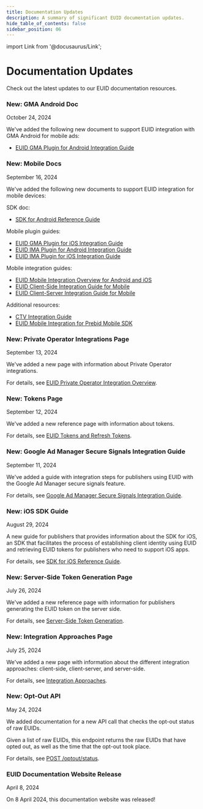 ```yaml
---
title: Documentation Updates
description: A summary of significant EUID documentation updates.
hide_table_of_contents: false
sidebar_position: 06
---
```


import Link from '@docusaurus/Link';

# Documentation Updates

Check out the latest updates to our EUID documentation resources.

### New: GMA Android Doc

October 24, 2024

We've added the following new document to support EUID integration with GMA Android for mobile ads:

- [EUID GMA Plugin for Android Integration Guide](../guides/mobile-plugin-gma-android)

<!-- APIDOCS-2390 -->

### New: Mobile Docs

September 16, 2024

We've added the following new documents to support EUID integration for mobile devices:

SDK doc:
- [SDK for Android Reference Guide](../sdks/sdk-ref-android)

Mobile plugin guides:
- [EUID GMA Plugin for iOS Integration Guide](../guides/mobile-plugin-gma-ios)
- [EUID IMA Plugin for Android Integration Guide](../guides/mobile-plugin-ima-android)
- [EUID IMA Plugin for iOS Integration Guide](../guides/mobile-plugin-ima-ios)

Mobile integration guides:
- [EUID Mobile Integration Overview for Android and iOS](../guides/integration-mobile-overview)
- [EUID Client-Side Integration Guide for Mobile](../guides/integration-mobile-client-side)
- [EUID Client-Server Integration Guide for Mobile](../guides/integration-mobile-client-server)

Additional resources:
- [CTV Integration Guide](../guides/integration-ctv-guide)
- [EUID Mobile Integration for Prebid Mobile SDK](../guides/integration-prebid-mobile-summary)

<!-- APIDOCS-2554 -->

### New: Private Operator Integrations Page

September 13, 2024

We've added a new page with information about Private Operator integrations.

For details, see [EUID Private Operator Integration Overview](../guides/integration-options-private-operator).

<!-- APIDOCS-2594 -->

### New: Tokens Page

September 12, 2024

We've added a new reference page with information about tokens.

For details, see [EUID Tokens and Refresh Tokens](../ref-info/ref-tokens.md).

<!-- APIDOCS-2534 -->

### New: Google Ad Manager Secure Signals Integration Guide

September 11, 2024

We've added a guide with integration steps for publishers using EUID with the Google Ad Manager secure signals feature.

For details, see [Google Ad Manager Secure Signals Integration Guide](../guides/integration-google-ss.md).

<!-- APIDOCS-2495 -->

### New: iOS SDK Guide

August 29, 2024

A new guide for publishers that provides information about the SDK for iOS, an SDK that facilitates the process of establishing client identity using EUID and retrieving EUID tokens for publishers who need to support iOS apps.

For details, see [SDK for iOS Reference Guide](../sdks/sdk-ref-ios.md).

<!-- APIDOCS-2526 -->

<!-- ### New: EUID Token Reference Page

August 23, 2024

We've added a new reference page with general information about EUID tokens, including refresh tokens.

For details, see EUID Tokens and Refresh Tokens. -->

<!-- APIDOCS-2519 -->

### New: Server-Side Token Generation Page

July 26, 2024

We've added a new reference page with information for publishers generating the EUID token on the server side.

For details, see [Server-Side Token Generation](ref-server-side-token-generation.md).

<!-- APIDOCS-2436 -->

### New: Integration Approaches Page

July 25, 2024

We've added a new page with information about the different integration approaches: client-side, client-server, and server-side.

For details, see [Integration Approaches](ref-integration-approaches.md).

<!-- APIDOCS-2424 -->

### New: Opt-Out API

May 24, 2024

We added documentation for a new API call that checks the opt-out status of raw EUIDs.

Given a list of raw EUIDs, this endpoint returns the raw EUIDs that have opted out, as well as the time that the opt-out took place.

For details, see [POST&nbsp;/optout/status](../endpoints/post-optout-status.md).

<!-- APIDOCS-2252 -->

### EUID Documentation Website Release

April 8, 2024

On 8 April 2024, this documentation website was released!

<!-- PR #79 -->
